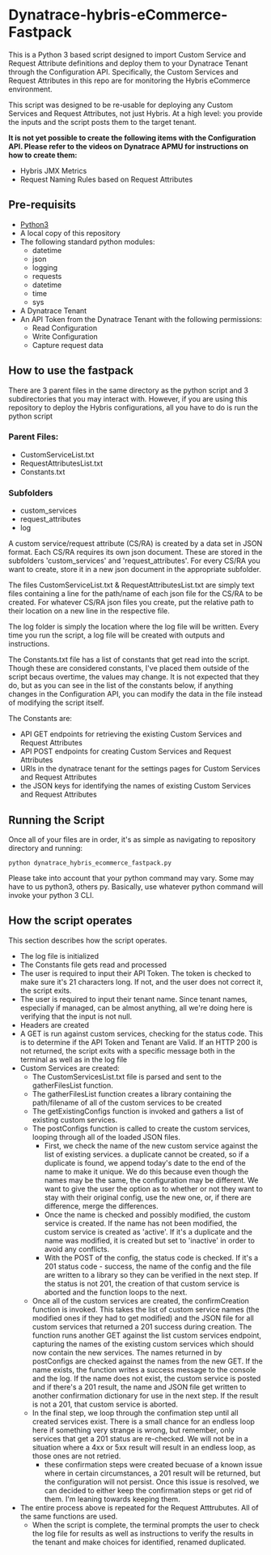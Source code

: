 # Dynatrace-hybris-eCommerce-Fastpack
This is a Python 3 based script designed to import Custom Service and Request Attribute definitions and deploy them to your Dynatrace Tenant through the Configuration API. Specifically, the Custom Services and Request Attributes in this repo are for monitoring the Hybris eCommerce environment. 

This script was designed to be re-usable for deploying any Custom Services and Request Attributes, not just Hybris. At a high level: you provide the inputs and the script posts them to the target tenant. 

__It is not yet possible to create the following items with the Configuration API. Please refer to the videos on Dynatrace APMU for instructions on how to create them:__
* Hybris JMX Metrics
* Request Naming Rules based on Request Attributes

## Pre-requisits 
* [Python3](https://www.python.org/downloads/)
* A local copy of this repository
* The following standard python modules:
  * datetime
  * json
  * logging 
  * requests
  * datetime
  * time
  * sys
* A Dynatrace Tenant
* An API Token from the Dynatrace Tenant with the following permissions:
  * Read Configuration
  * Write Configuration
  * Capture request data

## How to use the fastpack
There are 3 parent files in the same directory as the python script and 3 subdirectories that you may interact with. However, if you are using this repository to deploy the Hybris configurations, all you have to do is run the python script
### Parent Files:
* CustomServiceList.txt
* RequestAttributesList.txt
* Constants.txt
### Subfolders
* custom_services
* request_attributes
* log

A custom service/request attribute (CS/RA) is created by a data set in JSON format. Each CS/RA requires its own json document. These are stored in the subfolders 'custom_services' and 'request_attributes'. For every CS/RA you want to create, store it in a new json document in the appropriate subfolder. 

The files CustomServiceList.txt & RequestAttributesList.txt are simply text files containing a line for the path/name of each json file for the CS/RA to be created. For whatever CS/RA json files you create, put the relative path to their location on a new line in the respective file. 

The log folder is simply the location where the log file will be written. Every time you run the script, a log file will be created with outputs and instructions. 

The Constants.txt file has a list of constants that get read into the script. Though these are considered constants, I've placed them outside of the script becaus overtime, the values may change. It is not expected that they do, but as you can see in the list of the constants below, if anything changes in the Configuration API, you can modify the data in the file instead of modifying the script itself. 

The Constants are:
* API GET endpoints for retrieving the existing Custom Services and Request Attributes
* API POST endpoints for creating Custom Services and Request Attributes
* URIs in the dynatrace tenant for the settings pages for Custom Services and Request Attributes
* the JSON keys for identifying the names of existing Custom Services and Request Attributes

## Running the Script
Once all of your files are in order, it's as simple as navigating to repository directory and running:
```
python dynatrace_hybris_ecommerce_fastpack.py
```

Please take into account that your python command may vary. Some may have to us python3, others py. Basically, use whatever python command will invoke your python 3 CLI.

## How the script operates
This section describes how the script operates. 

* The log file is initialized
* The Constants file gets read and processed
* The user is required to input their API Token. The token is checked to make sure it's 21 characters long. If not, and the user does not correct it, the script exits.
* The user is required to input their tenant name. Since tenant names, especially if managed, can be almost anything, all we're doing here is verifying that the input is not null. 
* Headers are created
* A GET is run against custom services, checking for the status code. This is to determine if the API Token and Tenant are Valid.  If an HTTP 200 is not returned, the script exits with a specific message both in the terminal as well as in the log file
* Custom Services are created:
  * The CustomServicesList.txt file is parsed and sent to the gatherFilesList function. 
  * The gatherFilesList function creates a library containing the path/filename of all of the custom services to be created
  * The getExistingConfigs function is invoked and gathers a list of existing custom services.
  * The postConfigs function is called to create the custom services, looping through all of the loaded JSON files.
     * First, we check the name of the new custom service against the list of existing services. a duplicate cannot be created, so if a duplicate is found, we append today's date to the end of the name to make it unique. We do this because even though the names may be the same, the configuration may be different. We want to give the user the option as to whether or not they want to stay with their original config, use the new one, or, if there are difference, merge the differences.
     * Once the name is checked and possibly modified, the custom service is created. If the name has not been modified, the custom service is created as 'active'. If it's a duplicate and the name was modified, it is created but set to 'inactive' in order to avoid any conflicts.  
     * With the POST of the config, the status code is checked. If it's a 201 status code - success, the name of the config and the file are written to a library so they can be verified in the next step. If the status is not 201, the creation of that custom service is aborted and the function loops to the next.
  * Once all of the custom services are created, the confirmCreation function is invoked. This takes the list of custom service names (the modified ones if they had to get modified) and the JSON file for all custom services that returned a 201 success during creation. The function runs another GET against the list custom services endpoint, capturing the names of the existing custom services which should now contain the new services. The names returned in by postConfigs are checked against the names from the new GET. If the name exists, the function writes a success message to the console and the log. If the name does not exist, the custom service is posted and if there's a 201 result, the name and JSON file get written to another confirmation dictionary for use in the next step. If the result is not a 201, that custom service is aborted.
  * In the final step, we loop through the confimation step until all created services exist. There is a small chance for an endless loop here if something very strange is wrong, but remember, only services that get a 201 status are re-checked. We will not be in a situation where a 4xx or 5xx result will result in an endless loop, as those ones are not retried.
     * these confirmation steps were created becuase of a known issue where in certain circumstances, a 201 result will be returned, but the configuration will not persist. Once this issue is resolved, we can decided to either keep the confirmation steps or get rid of them. I'm leaning towards keeping them.  
* The entire process above is repeated for the Request Atttrubutes. All of the same functions are used.
  * When the script is complete, the terminal prompts the user to check the log file for results as well as instructions to verify the results in the tenant and make choices for identified, renamed duplicated. 

